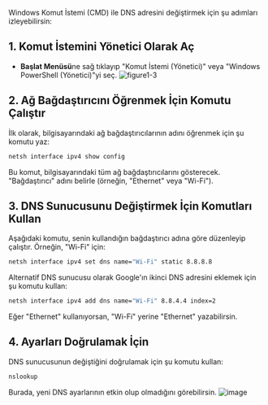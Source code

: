 Windows Komut İstemi (CMD) ile DNS adresini değiştirmek için şu adımları izleyebilirsin:

## 1. Komut İstemini Yönetici Olarak Aç
- **Başlat Menüsü**ne sağ tıklayıp "Komut İstemi (Yönetici)" veya "Windows PowerShell (Yönetici)"yi seç.
![figure1-3](https://github.com/user-attachments/assets/3fe2912a-1480-48e2-b052-17665ab0d20d)

## 2. Ağ Bağdaştırıcını Öğrenmek İçin Komutu Çalıştır
İlk olarak, bilgisayarındaki ağ bağdaştırıcılarının adını öğrenmek için şu komutu yaz:

```bash 
netsh interface ipv4 show config
```

Bu komut, bilgisayarındaki tüm ağ bağdaştırıcılarını gösterecek. "Bağdaştırıcı" adını belirle (örneğin, "Ethernet" veya "Wi-Fi").

## 3. DNS Sunucusunu Değiştirmek İçin Komutları Kullan
Aşağıdaki komutu, senin kullandığın bağdaştırıcı adına göre düzenleyip çalıştır. Örneğin, "Wi-Fi" için:

 ```bash  
 netsh interface ipv4 set dns name="Wi-Fi" static 8.8.8.8
```

Alternatif DNS sunucusu olarak Google'ın ikinci DNS adresini eklemek için şu komutu kullan:

```bash
netsh interface ipv4 add dns name="Wi-Fi" 8.8.4.4 index=2
```

Eğer "Ethernet" kullanıyorsan, "Wi-Fi" yerine "Ethernet" yazabilirsin.

## 4. Ayarları Doğrulamak İçin
DNS sunucusunun değiştiğini doğrulamak için şu komutu kullan:

```bash
nslookup
```

Burada, yeni DNS ayarlarının etkin olup olmadığını görebilirsin.
![image](https://github.com/user-attachments/assets/90bf7083-6164-42e9-bc04-2deb473533b8)


